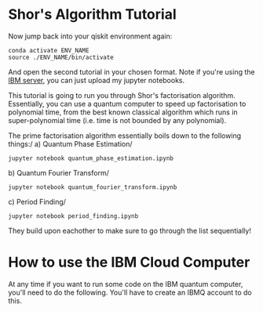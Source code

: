 # Shor's Algorithm Tutorial

Now jump back into your qiskit environment again:
```
conda activate ENV_NAME
source ./ENV_NAME/bin/activate
```
And open the second tutorial in your chosen format. Note if you're using the [IBM server](https://quantum-computing.ibm.com/), you can just upload my jupyter notebooks.


This tutorial is going to run you through Shor's factorisation algorithm. Essentially, you can use a quantum computer to speed up factorisation to polynomial time, from the best known classical algorithm which runs in super-polynomial time (i.e. time is not bounded by any polynomial).

The prime factorisation algorithm essentially boils down to the following things:/
a) Quantum Phase Estimation/
```
jupyter notebook quantum_phase_estimation.ipynb
```
b) Quantum Fourier Transform/
```
jupyter notebook quantum_fourier_transform.ipynb
```
c) Period Finding/
```
jupyter notebook period_finding.ipynb
```

They build upon eachother to make sure to go through the list sequentially!

# How to use the IBM Cloud Computer

At any time if you want to run some code on the IBM quantum computer, you'll need to do the following. You'll have to create an IBMQ account to do this.

